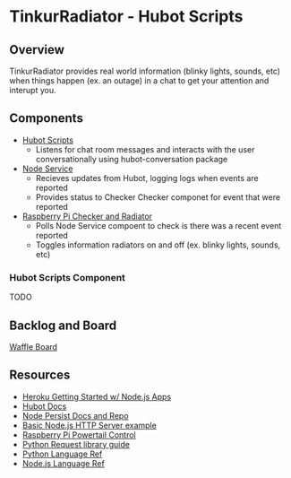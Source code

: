 # TinkurRadiator - Hubot Scripts

## Overview

TinkurRadiator provides real world information (blinky lights, sounds, etc) when things happen (ex. an outage) in a chat to get your attention and interupt you.

## Components

* [Hubot Scripts](https://github.com/TinkurLab/TinkurRadiator_Hubot)
  * Listens for chat room messages and interacts with the user conversationally using hubot-conversation package
* [Node Service](https://github.com/TinkurLab/TinkurRadiator_NodeService)
  * Recieves updates from Hubot, logging logs when events are reported 
  * Provides status to Checker Checker componet for event that were reported 
* [Raspberry Pi Checker and Radiator](https://github.com/TinkurLab/TinkurRadiator_Checker)
  * Polls Node Service compoent to check is there was a recent event reported
  * Toggles information radiators on and off (ex. blinky lights, sounds, etc)

### Hubot Scripts Component 

TODO

## Backlog and Board

[Waffle Board](https://waffle.io/TinkurLab/P1InfoRadiator)

## Resources

* [Heroku Getting Started w/ Node.js Apps](https://devcenter.heroku.com/articles/getting-started-with-nodejs#introduction)
* [Hubot Docs](https://hubot.github.com/)
* [Node Persist Docs and Repo](https://github.com/simonlast/node-persist)
* [Basic Node.js HTTP Server example](http://howtonode.org/hello-node)
* [Raspberry Pi Powertail Control](https://learn.adafruit.com/downloads/pdf/adafruits-raspberry-pi-lesson-13-power-control.pdf)
* [Python Request library guide](http://docs.python-requests.org/en/latest/user/quickstart/#response-content)
* [Python Language Ref](http://www.tutorialspoint.com/python/index.htm)
* [Node.js Language Ref](http://www.tutorialspoint.com/nodejs/index.htm)


